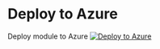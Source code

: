 # Deploy to Azure
Deploy module to Azure
[![Deploy to Azure](https://azuredeploy.net/deploybutton.png)](https://azuredeploy.net/)